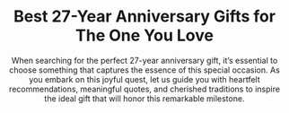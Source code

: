 ---
layout: post
title: Best 27-Year Anniversary Gifts for The One You Love
subtitle: When searching for the perfect 27-year anniversary gift, it’s essential to choose something that captures the essence of this special occasion. As you embark on this joyful quest, let us guide you with heartfelt recommendations, meaningful quotes, and cherished traditions to inspire the ideal gift that will honor this remarkable milestone.
header-img: "img/post/2023/09/copied/27-Year-Anniversary-Gift.jpg"
header-style: text
permalink: "/27-year-anniversary-gift/"
catalog: true
tags:
  - Recipients 
  - Men
---       